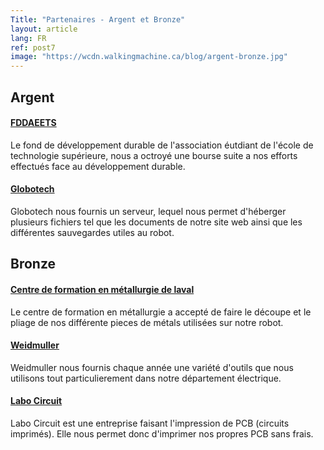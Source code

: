 ```yaml
---
Title: "Partenaires - Argent et Bronze"
layout: article
lang: FR
ref: post7
image: "https://wcdn.walkingmachine.ca/blog/argent-bronze.jpg"
---
```


## Argent

#### **[FDDAEETS](https://www.fddaeets.com)**
Le fond de développement durable de l'association éutdiant de l'école de technologie supérieure, nous a octroyé une bourse suite a nos efforts effectués face au développement durable.

#### **[Globotech](https://www.globo.tech)**
Globotech nous fournis un serveur, lequel nous permet d'héberger plusieurs fichiers tel que les documents de notre site web ainsi que les différentes sauvegardes utiles au robot.

## Bronze

#### **[Centre de formation en métallurgie de laval](http://www.cslaval.qc.ca/metallurgie/)**
Le centre de formation en métallurgie a accepté de faire le découpe et le pliage de nos différente pieces de métals utilisées sur notre robot.

#### **[Weidmuller](http://weidmuller.com)**
Weidmuller nous fournis chaque année une variété d'outils que nous utilisons tout particulierement dans notre département électrique.

#### **[Labo Circuit](http://golabo.com)**
Labo Circuit est une entreprise faisant l'impression de PCB (circuits imprimés). Elle nous permet donc d'imprimer nos propres PCB sans frais.
